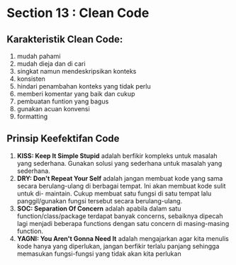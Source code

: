 # Section 13 : Clean Code

## Karakteristik Clean Code:
1. mudah pahami
2. mudah dieja dan di cari
3. singkat namun mendeskripsikan konteks
4. konsisten
5. hindari penambahan konteks yang tidak perlu
6. memberi komentar yang baik dan cukup
7. pembuatan funtion yang bagus
8. gunakan acuan konvensi
9. formatting

## Prinsip Keefektifan Code
1. **KISS: Keep It Simple Stupid**
   adalah berfikir kompleks untuk masalah yang sederhana. Gunakan solusi yang sederhana untuk masalah yang sederhana.
2. **DRY: Don't Repeat Your Self**
   adalah jangan membuat kode yang sama secara berulang-ulang di berbagai tempat. Ini akan membuat kode sulit untuk di- maintain. Cukup membuat satu fungsi di satu tempat lalu panggil/gunakan fungsi tersebut secara berulang-ulang.
3. **SOC: Separation Of Concern**
   adalah apabila dalam satu function/class/package terdapat banyak concerns, sebaiknya dipecah lagi menjadi beberapa functions dengan satu concern di masing-masing function.
4. **YAGNI: You Aren't Gonna Need It**
   adalah mengajarkan agar kita menulis kode hanya yang diperlukan, jangan berfikir terlalu panjang sehingga memasukan fungsi-fungsi yang tidak akan kita perlukan
